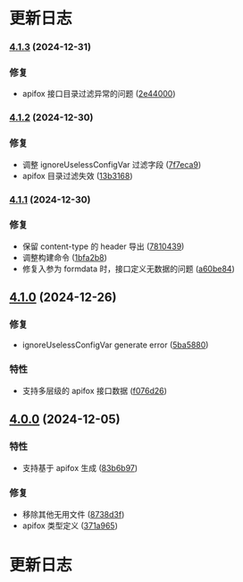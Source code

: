 # 更新日志

### [4.1.3](https://github.com/kekexunxun/yapi-to-typescript/compare/v4.1.2...v4.1.3) (2024-12-31)

### 修复

- apifox 接口目录过滤异常的问题 ([2e44000](https://github.com/kekexunxun/yapi-to-typescript/commit/2e44000fc985e825429933c4a569c91b42ba8b21))

### [4.1.2](https://github.com/kekexunxun/yapi-to-typescript/compare/v4.1.1...v4.1.2) (2024-12-30)

### 修复

- 调整 ignoreUselessConfigVar 过滤字段 ([7f7eca9](https://github.com/kekexunxun/yapi-to-typescript/commit/7f7eca9be8e32b88a69d12a372b661e3d2b8a4e8))
- apifox 目录过滤失效 ([13b3168](https://github.com/kekexunxun/yapi-to-typescript/commit/13b31689daaa95fab87642f798ff6209e93f5d32))

### [4.1.1](https://github.com/kekexunxun/yapi-to-typescript/compare/v4.1.0...v4.1.1) (2024-12-30)

### 修复

- 保留 content-type 的 header 导出 ([7810439](https://github.com/kekexunxun/yapi-to-typescript/commit/7810439f126cff015150664609f72c3733474709))
- 调整构建命令 ([1bfa2b8](https://github.com/kekexunxun/yapi-to-typescript/commit/1bfa2b82dccdb0c597df184f808a24e95bc2c25a))
- 修复入参为 formdata 时，接口定义无数据的问题 ([a60be84](https://github.com/kekexunxun/yapi-to-typescript/commit/a60be847d283dec6417929aaa805d356cba967db))

## [4.1.0](https://github.com/kekexunxun/yapi-to-typescript/compare/v4.0.0...v4.1.0) (2024-12-26)

### 修复

- ignoreUselessConfigVar generate error ([5ba5880](https://github.com/kekexunxun/yapi-to-typescript/commit/5ba5880624c1f74332f8b343cda234ef2acf96dd))

### 特性

- 支持多层级的 apifox 接口数据 ([f076d26](https://github.com/kekexunxun/yapi-to-typescript/commit/f076d26546a04c36241c572133e3340b89201ba3))

## [4.0.0](https://github.com/kekexunxun/yapi-to-typescript/compare/v3.38.0...v4.0.0) (2024-12-05)

### 特性

- 支持基于 apifox 生成 ([83b6b97](https://github.com/kekexunxun/yapi-to-typescript/commit/83b6b9738cfef282b3684bd98ecd8e841f57f8a3))

### 修复

- 移除其他无用文件 ([8738d3f](https://github.com/kekexunxun/yapi-to-typescript/commit/8738d3fa3521e1fef5617326eda7e7bf4c2f339e))
- apifox 类型定义 ([371a965](https://github.com/kekexunxun/yapi-to-typescript/commit/371a9654191b10f90a4539086ebec4bed02b6656))

# 更新日志
